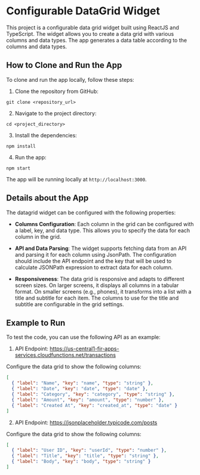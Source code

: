 # Configurable DataGrid Widget

This project is a configurable data grid widget built using ReactJS and TypeScript. The widget allows you to create a data grid with various columns and data types. The app generates a data table according to the columns and data types.

## How to Clone and Run the App

To clone and run the app locally, follow these steps:

1. Clone the repository from GitHub:

`git clone <repository_url>`


2. Navigate to the project directory:

`cd <project_directory>`


3. Install the dependencies:

`npm install`

4. Run the app:

`npm start`

The app will be running locally at `http://localhost:3000`.

## Details about the App

The datagrid widget can be configured with the following properties:

- **Columns Configuration**: Each column in the grid can be configured with a label, key, and data type. This allows you to specify the data for each column in the grid.

- **API and Data Parsing**: The widget supports fetching data from an API and parsing it for each column using JsonPath. The configuration should include the API endpoint and the key that will be used to calculate JSONPath expression to extract data for each column.

- **Responsiveness**: The data grid is responsive and adapts to different screen sizes. On larger screens, it displays all columns in a tabular format. On smaller screens (e.g., phones), it transforms into a list with a title and subtitle for each item. The columns to use for the title and subtitle are configurable in the grid settings.

## Example to Run

To test the code, you can use the following API as an example:

1. API Endpoint: https://us-central1-fir-apps-services.cloudfunctions.net/transactions

Configure the data grid to show the following columns:

```json
[
  { "label": "Name", "key": "name", "type": "string" },
  { "label": "Date", "key": "date", "type": "date" },
  { "label": "Category", "key": "category", "type": "string" },
  { "label": "Amount", "key": "amount", "type": "number" },
  { "label": "Created At", "key": "created_at", "type": "date" }
]
```

2. API Endpoint: https://jsonplaceholder.typicode.com/posts

Configure the data grid to show the following columns:

```json
[
  { "label": "User ID", "key": "userId", "type": "number" },
  { "label": "Title", "key": "title", "type": "string" },
  { "label": "Body", "key": "body", "type": "string" }
]
